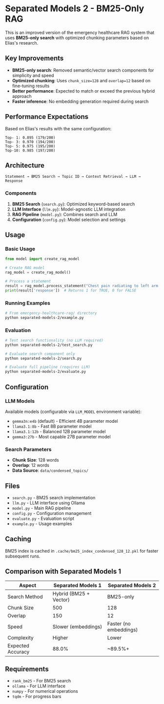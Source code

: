 # Separated Models 2 - BM25-Only RAG

This is an improved version of the emergency healthcare RAG system that uses **BM25-only search** with optimized chunking parameters based on Elias's research.

## Key Improvements

- **BM25-only search**: Removed semantic/vector search components for simplicity and speed
- **Optimized chunking**: Uses `chunk_size=128` and `overlap=12` based on fine-tuning results
- **Better performance**: Expected to match or exceed the previous hybrid approach
- **Faster inference**: No embedding generation required during search

## Performance Expectations

Based on Elias's results with the same configuration:
```
Top- 1: 0.895 (179/200)
Top- 3: 0.970 (194/200)
Top- 5: 0.975 (195/200)
Top-10: 0.985 (197/200)
```

## Architecture

```
Statement → BM25 Search → Topic ID → Context Retrieval → LLM → Response
```

### Components

1. **BM25 Search** (`search.py`): Optimized keyword-based search
2. **LLM Interface** (`llm.py`): Model-agnostic LLM integration
3. **RAG Pipeline** (`model.py`): Combines search and LLM
4. **Configuration** (`config.py`): Model selection and settings

## Usage

### Basic Usage

```python
from model import create_rag_model

# Create RAG model
rag_model = create_rag_model()

# Process a statement
result = rag_model.process_statement("Chest pain radiating to left arm indicates MI.")
print(result['response'])  # Returns 1 for TRUE, 0 for FALSE
```

### Running Examples

```bash
# From emergency-healthcare-rag/ directory
python separated-models-2/example.py
```

### Evaluation

```bash
# Test search functionality (no LLM required)
python separated-models-2/test_search.py

# Evaluate search component only
python separated-models-2/search.py

# Evaluate full pipeline (requires LLM)
python separated-models-2/evaluate.py
```

## Configuration

### LLM Models

Available models (configurable via `LLM_MODEL` environment variable):
- `gemma3n:e4b` (default) - Efficient 4B parameter model
- `llama3.1:8b` - Fast 8B parameter model
- `llama3.1:12b` - Balanced 12B parameter model
- `gemma3:27b` - Most capable 27B parameter model

### Search Parameters

- **Chunk Size**: 128 words
- **Overlap**: 12 words
- **Data Source**: `data/condensed_topics/`

## Files

- `search.py` - BM25 search implementation
- `llm.py` - LLM interface using Ollama
- `model.py` - Main RAG pipeline
- `config.py` - Configuration management
- `evaluate.py` - Evaluation script
- `example.py` - Usage examples

## Caching

BM25 index is cached in `.cache/bm25_index_condensed_128_12.pkl` for faster subsequent runs.

## Comparison with Separated Models 1

| Aspect | Separated Models 1 | Separated Models 2 |
|--------|-------------------|-------------------|
| Search Method | Hybrid (BM25 + Vector) | BM25-only |
| Chunk Size | 500 | 128 |
| Overlap | 150 | 12 |
| Speed | Slower (embeddings) | Faster (no embeddings) |
| Complexity | Higher | Lower |
| Expected Accuracy | 88.0% | ~89.5%+ |

## Requirements

- `rank_bm25` - For BM25 search
- `ollama` - For LLM interface
- `numpy` - For numerical operations
- `tqdm` - For progress bars 